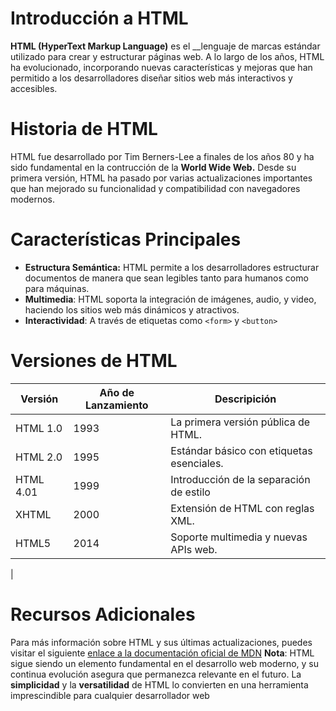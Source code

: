 # Introducción a HTML
__HTML (HyperText Markup Language)__ es el __lenguaje de marcas estándar utilizado para crear y estructurar páginas web. A lo largo de los años, HTML ha evolucionado, incorporando nuevas características y mejoras que han permitido a los desarrolladores diseñar sitios web más interactivos y accesibles.
# Historia de HTML
HTML fue desarrollado por Tim Berners-Lee a finales de los años 80 y ha sido fundamental en la contrucción de la __World Wide Web.__ Desde su primera versión, HTML ha pasado por varias actualizaciones importantes que han mejorado su funcionalidad y compatibilidad con navegadores modernos.
# Características Principales
* __Estructura Semántica:__ HTML permite a los desarrolladores estructurar documentos de manera que sean legibles tanto para humanos como para máquinas.
* __Multimedia__: HTML soporta la integración de imágenes, audio, y video, haciendo los sitios web más dinámicos  y atractivos.
* __Interactividad__: A través de etiquetas como   `<form>` y `<button>` 
# Versiones de HTML 
| Versión | Año de Lanzamiento | Descripición|
|---------|---------|--------|
|HTML 1.0 |1993|La primera versión pública de HTML.
HTML 2.0| 1995| Estándar básico con etiquetas esenciales.
HTML 4.01| 1999|Introducción de la separación de estilo
XHTML|2000|Extensión de HTML con reglas XML.
HTML5|2014|Soporte multimedia y nuevas APIs web.
|
# Recursos Adicionales
Para más información sobre HTML y sus últimas actualizaciones, puedes visitar el siguiente [enlace a la documentación oficial de MDN](https://developer.mozilla.org/es/docs/Web/HTML)
 __Nota__: HTML sigue siendo un elemento fundamental en el desarrollo web moderno, y su continua evolución asegura que permanezca relevante en el futuro. La __simplicidad__ y la __versatilidad__ de HTML lo convierten en una herramienta imprescindible para cualquier desarrollador web